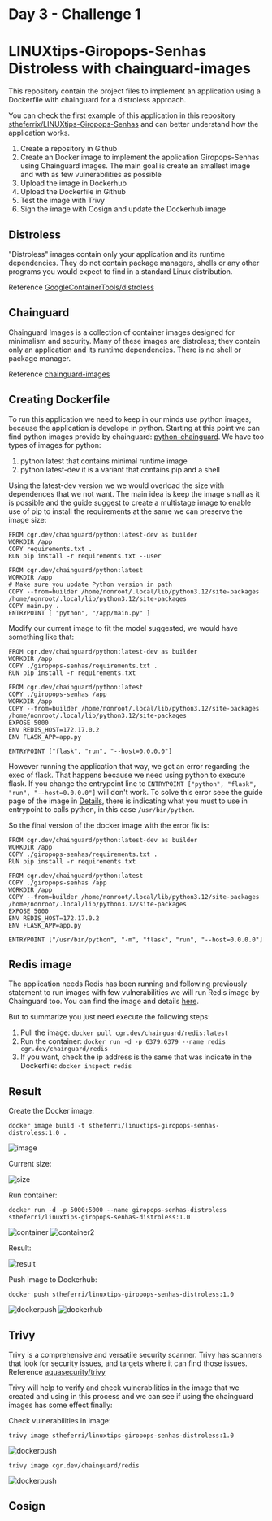 # Day 3 - Challenge 1
# LINUXtips-Giropops-Senhas Distroless with chainguard-images

This repository contain the project files to implement an application using a Dockerfile with chainguard for a distroless approach.

You can check the first example of this application in this repository [stheferrix/LINUXtips-Giropops-Senhas](https://github.com/stheferrix/LINUXtips-Giropops-Senhas) and can better understand how the application works.

1. Create a repository in Github
1. Create an Docker image to implement the application Giropops-Senhas using Chainguard images.
   The main goal is create an smallest image and with as few vulnerabilities as possible
1. Upload the image in Dockerhub
1. Upload the Dockerfile in Github
1. Test the image with Trivy
1. Sign the image with Cosign and update the Dockerhub image

## Distroless

"Distroless" images contain only your application and its runtime dependencies. They do not contain package managers, shells or any other programs you would expect to find in a standard Linux distribution.

Reference [GoogleContainerTools/distroless](https://github.com/GoogleContainerTools/distroless)

## Chainguard

Chainguard Images is a collection of container images designed for minimalism and security.
Many of these images are distroless; they contain only an application and its runtime dependencies. There is no shell or package manager.

Reference [chainguard-images](https://github.com/chainguard-images)

## Creating Dockerfile

To run this application we need to keep in our minds use python images, because the application is develope in python.
Starting at this point we can find python images provide by chainguard: [python-chainguard](https://edu.chainguard.dev/chainguard/chainguard-images/reference/python/).
We have too types of images for python:

1. python:latest that contains minimal runtime image
1. python:latest-dev it is a variant that contains pip and a shell

Using the latest-dev version we we would overload the size with dependences that we not want.
The main idea is keep the image small as it is possible and the guide suggest to create a multistage image to enable use of pip to install the requirements at the same we can preserve the image size:

```
FROM cgr.dev/chainguard/python:latest-dev as builder
WORKDIR /app
COPY requirements.txt .
RUN pip install -r requirements.txt --user

FROM cgr.dev/chainguard/python:latest
WORKDIR /app
# Make sure you update Python version in path
COPY --from=builder /home/nonroot/.local/lib/python3.12/site-packages /home/nonroot/.local/lib/python3.12/site-packages
COPY main.py .
ENTRYPOINT [ "python", "/app/main.py" ]
```

Modify our current image to fit the model suggested, we would have something like that:

```
FROM cgr.dev/chainguard/python:latest-dev as builder
WORKDIR /app
COPY ./giropops-senhas/requirements.txt .
RUN pip install -r requirements.txt

FROM cgr.dev/chainguard/python:latest
COPY ./giropops-senhas /app
WORKDIR /app
COPY --from=builder /home/nonroot/.local/lib/python3.12/site-packages /home/nonroot/.local/lib/python3.12/site-packages
EXPOSE 5000
ENV REDIS_HOST=172.17.0.2
ENV FLASK_APP=app.py

ENTRYPOINT ["flask", "run", "--host=0.0.0.0"]
```

However running the application that way, we got an error regarding the exec of flask.
That happens because we need using python to execute flask. 
If you change the entrypoint line to `ENTRYPOINT ["python", "flask", "run", "--host=0.0.0.0"]` will don't work. 
To solve this error seee the guide page of the image in [Details](https://edu.chainguard.dev/chainguard/chainguard-images/reference/python/image_specs/), there is indicating what you must to use in entrypoint to calls python, in this case `/usr/bin/python`.

So the final version of the docker image with the error fix is:

```
FROM cgr.dev/chainguard/python:latest-dev as builder
WORKDIR /app
COPY ./giropops-senhas/requirements.txt .
RUN pip install -r requirements.txt

FROM cgr.dev/chainguard/python:latest
COPY ./giropops-senhas /app
WORKDIR /app
COPY --from=builder /home/nonroot/.local/lib/python3.12/site-packages /home/nonroot/.local/lib/python3.12/site-packages
EXPOSE 5000
ENV REDIS_HOST=172.17.0.2
ENV FLASK_APP=app.py

ENTRYPOINT ["/usr/bin/python", "-m", "flask", "run", "--host=0.0.0.0"]
```

## Redis image

The application needs Redis has been running and following previously statement to run images with few vulnerabilities we will run Redis image by Chainguard too.
You can find the image and details [here](https://edu.chainguard.dev/chainguard/chainguard-images/reference/redis/).

But to summarize you just need execute the following steps:

1. Pull the image: `docker pull cgr.dev/chainguard/redis:latest`
1. Run the container: `docker run -d -p 6379:6379 --name redis cgr.dev/chainguard/redis`
1. If you want, check the ip address is the same that was indicate in the Dockerfile: `docker inspect redis`

## Result

Create the Docker image:

`docker image build -t stheferri/linuxtips-giropops-senhas-distroless:1.0 .`

![image](https://github.com/stheferrix/LINUXtips-Giropops-Senhas-Distroless/blob/main/assets/create-image.PNG)

Current size:

![size](https://github.com/stheferrix/LINUXtips-Giropops-Senhas-Distroless/blob/main/assets/size-image.PNG)

Run container:

`docker run -d -p 5000:5000 --name giropops-senhas-distroless stheferri/linuxtips-giropops-senhas-distroless:1.0`

![container](https://github.com/stheferrix/LINUXtips-Giropops-Senhas-Distroless/blob/main/assets/run-container.PNG)
![container2](https://github.com/stheferrix/LINUXtips-Giropops-Senhas-Distroless/blob/main/assets/container-ls.PNG)

Result:

![result](https://github.com/stheferrix/LINUXtips-Giropops-Senhas-Distroless/blob/main/assets/result.PNG)

Push image to Dockerhub:

`docker push stheferri/linuxtips-giropops-senhas-distroless:1.0`

![dockerpush](https://github.com/stheferrix/LINUXtips-Giropops-Senhas-Distroless/blob/main/assets/docker-push.PNG)
![dockerhub](https://github.com/stheferrix/LINUXtips-Giropops-Senhas-Distroless/blob/main/assets/dockerhub.PNG)

## Trivy

Trivy is a comprehensive and versatile security scanner. Trivy has scanners that look for security issues, and targets where it can find those issues.
Reference [aquasecurity/trivy](https://github.com/aquasecurity/trivy)

Trivy will help to verify and check vulnerabilities in the image that we created and using in this process and we can see if using the chainguard images has some effect finally:

Check vulnerabilities in image:

`trivy image stheferri/linuxtips-giropops-senhas-distroless:1.0`

![dockerpush](https://github.com/stheferrix/LINUXtips-Giropops-Senhas-Distroless/blob/main/assets/trivy-giropops.PNG)

`trivy image cgr.dev/chainguard/redis`

![dockerpush](https://github.com/stheferrix/LINUXtips-Giropops-Senhas-Distroless/blob/main/assets/trivy-redis.PNG)

## Cosign
